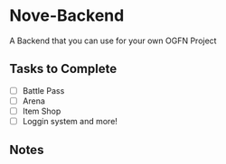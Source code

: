 # Nove-Backend
A Backend that you can use for your own OGFN Project

## Tasks to Complete

- [ ] Battle Pass
- [ ] Arena
- [ ] Item Shop
- [ ] Loggin system
and more!

## Notes

